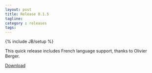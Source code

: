 ```yaml
---
layout: post
title: Release 0.1.5
tagline:
category : releases
tags:
---
```

{% include JB/setup %}

This quick release includes French language support, thanks to Olivier Berger.

[Download](/pages/download.html)
